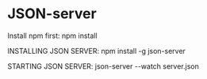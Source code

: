 # JSON-server


Install npm first:
npm install

INSTALLING JSON SERVER:
npm install -g json-server
 
STARTING JSON SERVER:
json-server --watch server.json
